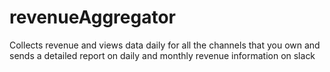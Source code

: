 # revenueAggregator
Collects revenue and views data daily for all the channels that you own and sends a detailed report on daily and monthly revenue information on slack
